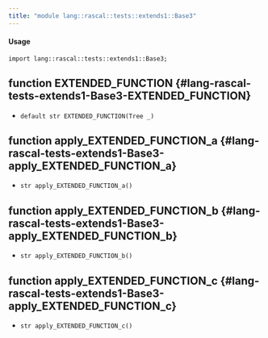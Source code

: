 ```yaml
---
title: "module lang::rascal::tests::extends1::Base3"
---
```


#### Usage

`import lang::rascal::tests::extends1::Base3;`

## function EXTENDED_FUNCTION {#lang-rascal-tests-extends1-Base3-EXTENDED_FUNCTION}

* ``default str EXTENDED_FUNCTION(Tree _)``

## function apply_EXTENDED_FUNCTION_a {#lang-rascal-tests-extends1-Base3-apply_EXTENDED_FUNCTION_a}

* ``str apply_EXTENDED_FUNCTION_a()``

## function apply_EXTENDED_FUNCTION_b {#lang-rascal-tests-extends1-Base3-apply_EXTENDED_FUNCTION_b}

* ``str apply_EXTENDED_FUNCTION_b()``

## function apply_EXTENDED_FUNCTION_c {#lang-rascal-tests-extends1-Base3-apply_EXTENDED_FUNCTION_c}

* ``str apply_EXTENDED_FUNCTION_c()``

